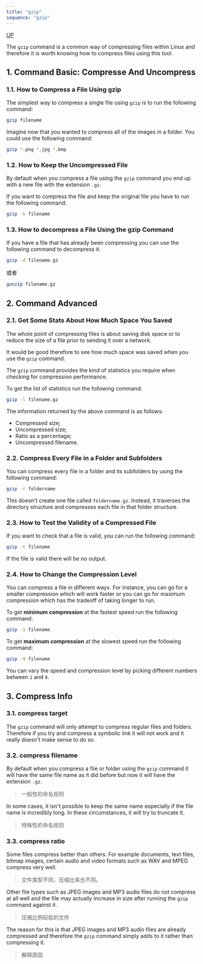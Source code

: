 ```yaml
---
title: "gzip"
sequence: "gzip"
---
```


[UP](/linux.html)


The `gzip` command is a common way of compressing files within Linux and
therefore it is worth knowing how to compress files using this tool.

## 1. Command Basic: Compresse And Uncompress

### 1.1. How to Compress a File Using gzip

The simplest way to compress a single file using `gzip` is to run the following command:

```bash
gzip filename
```

Imagine now that you wanted to compress all of the images in a folder. You could use the following command:

```bash
gzip *.png *.jpg *.bmp
```

### 1.2. How to Keep the Uncompressed File

By default when you compress a file using the `gzip` command you end up with a new file with the extension `.gz`.

If you want to compress the file and keep the original file you have to run the following command:

```bash
gzip -k filename
```

### 1.3. How to decompress a File Using the gzip Command

If you have a file that has already been compressing you can use the following command to decompress it.

```bash
gzip -d filename.gz
```

或者

```bash
gunzip filename.gz
```

## 2. Command Advanced

### 2.1. Get Some Stats About How Much Space You Saved

The whole point of compressing files is about saving disk space or
to reduce the size of a file prior to sending it over a network.

It would be good therefore to see how much space was saved when you use the `gzip` command.

The `gzip` command provides the kind of statistics you require when checking for compression performance.

To get the list of statistics run the following command:

```bash
gzip -l filename.gz
```

The information returned by the above command is as follows:

- Compressed size;
- Uncompressed size;
- Ratio as a percentage;
- Uncompressed filename.

### 2.2. Compress Every File in a Folder and Subfolders

You can compress every file in a folder and its subfolders by using the following command:

```bash
gzip -r foldername
```

This doesn't create one file called `foldername.gz`.
Instead, it traverses the directory structure and compresses each file in that folder structure.

### 2.3. How to Test the Validity of a Compressed File

If you want to check that a file is valid, you can run the following command:

```bash
gzip -t filename
```

If the file is valid there will be no output.

### 2.4. How to Change the Compression Level

You can compress a file in different ways.
For instance, you can go for a smaller compression which will work faster or
you can go for maximum compression which has the tradeoff of taking longer to run.

To get **minimum compression** at the fastest speed run the following command:

```bash
gzip -1 filename
```

To get **maximum compression** at the slowest speed run the following command:

```bash
gzip -9 filename
```

You can vary the speed and compression level by picking different numbers between `1` and `9`.

## 3. Compress Info

### 3.1. compress target

The `gzip` command will only attempt to compress regular files and folders.
Therefore if you try and compress a symbolic link it will not work and it really doesn't make sense to do so.

### 3.2. compress filename

By default when you compress a file or folder using the `gzip` command
it will have the same file name as it did before but now it will have the extension `.gz`.

> 一般性的命名规则

In some cases, it isn't possible to keep the same name especially if the file name is incredibly long.
In these circumstances, it will try to truncate it.

> 特殊性的命名规则

### 3.3. compress ratio

Some files compress better than others.
For example documents, text files, bitmap images,
certain audio and video formats such as WAV and MPEG compress very well.

> 文件类型不同，压缩比率也不同。

Other file types such as JPEG images and MP3 audio files do not compress at all well and
the file may actually increase in size after running the `gzip` command against it.

> 压缩比例较低的文件

The reason for this is that JPEG images and MP3 audio files are already compressed and
therefore the `gzip` command simply adds to it rather than compressing it.

> 解释原因
